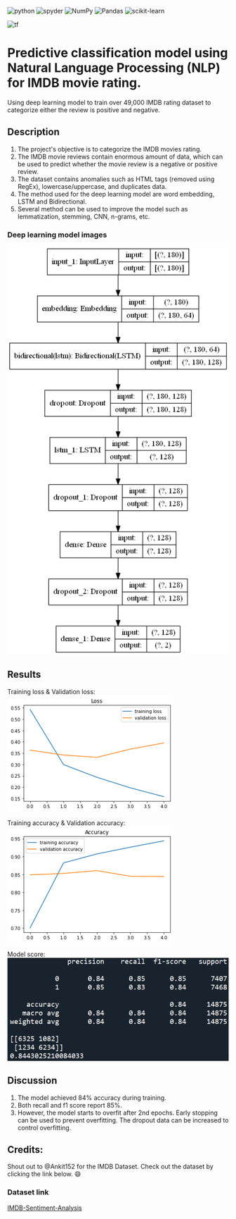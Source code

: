 <a><img alt = 'python' src="https://img.shields.io/badge/Python-14354C?style=for-the-badge&logo=python&logoColor=white"></a>
<a><img alt = 'spyder' src="https://img.shields.io/badge/Spyder%20Ide-FF0000?style=for-the-badge&logo=spyder%20ide&logoColor=white"></a>
![NumPy](https://img.shields.io/badge/numpy-%23013243.svg?style=for-the-badge&logo=numpy&logoColor=white)
![Pandas](https://img.shields.io/badge/pandas-%23150458.svg?style=for-the-badge&logo=pandas&logoColor=white)
![scikit-learn](https://img.shields.io/badge/scikit--learn-%23F7931E.svg?style=for-the-badge&logo=scikit-learn&logoColor=white)

<a><img alt='tf' src="https://img.shields.io/badge/TensorFlow-FF6F00?style=for-the-badge&logo=tensorflow&logoColor=white"></a>


# Predictive classification model using Natural Language Processing (NLP) for IMDB movie rating.
 Using deep learning model to train over 49,000 IMDB rating dataset to categorize either the review is positive and negative.

## Description
1. The project's objective is to categorize the IMDB movies rating. 
2. The IMDB movie reviews contain enormous amount of data, which can be used to predict whether the movie review is a negative or positive review. 
3. The dataset contains anomalies such as HTML tags (removed using RegEx), lowercase/uppercase, and duplicates data.
4. The method used for the deep learning model are word embedding, LSTM and Bidirectional.
5. Several method can be used to improve the model such as lemmatization, stemming, CNN, n-grams, etc.

### Deep learning model images
![model_architecture](static/model.png)

## Results
Training loss & Validation loss:
![model_loss](static/loss.png)

Training accuracy & Validation accuracy:
![model_accuracy](static/accuracy.png)

Model score:
![model_score](static/score_sentiment.PNG)

## Discussion
1. The model achieved 84% accuracy during training. 
2. Both recall and f1 score report 85%. 
3. However, the model starts to overfit after 2nd epochs. Early stopping can be used to prevent overfitting. The dropout data can be increased to control overfitting.

## Credits:
Shout out to @Ankit152 for the IMDB Dataset. Check out the dataset by clicking the link below. :smile:
### Dataset link
[IMDB-Sentiment-Analysis](https://github.com/Ankit152/IMDB-sentiment-analysis)
